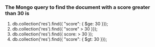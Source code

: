 ### The Mongo query to find the document with a score greater than 30 is

1. db.collection('res').find({ "score": { $ge: 30 }});
1. db.collection('res').find({ "score" > 30 }});
1. db.collection('res').find({ score: > 30 });
1. db.collection('res').find({ "score": { $gt: 30 }});
